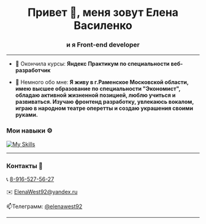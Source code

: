 <h1 align="center">Привет 👋, меня зовут Елена Василенко</h1>
<h3 align="center">и я Front-end developer</h3>
<hr />

- 🌱 Окончила курсы: **Яндекс Практикум по специальности веб-разработчик**

- 💬 Немного обо мне: **Я живу в г.Раменское Московской области, имею высшее образование по специальности "Экономист", обладаю активной жизненной позицией, люблю учиться и развиваться. Изучаю фронтенд разработку, увлекаюсь вокалом, играю в народном театре оперетты и создаю украшения своими руками.**

### Мои навыки ⚙️
[![My Skills](https://skillicons.dev/icons?i=react,js,css,figma,git,github,nodejs,babel,vscode,webpack,mongodb,nginx,postman,html,express,photoshop,flutter&perline=8)](https://skillicons.dev)
<hr />

### Контакты  💬
<p>📞 <a href='tel:89165275627'>8-916-527-56-27</a> </p>
<p>✉️ <a href='mailto:ElenaWest92@yandex.ru'>ElenaWest92@yandex.ru</a> </p>
<p>📫Телеграмм: <a href='https://t.me/elenawest92'>@elenawest92</a></p>
<hr />


